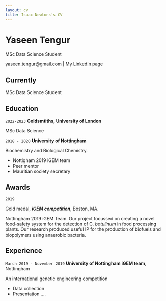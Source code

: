```yaml
---
layout: cv
title: Isaac Newtons's CV
---
```

# Yaseen Tengur

MSc Data Science Student

<div id="webaddress">
<a href="yaseen.tengur@gmail.com">yaseen.tengur@gmail.com</a>
| <a href="https://www.linkedin.com/in/yaseen-tengur/">My LinkedIn page</a>
</div>


## Currently

MSc Data Science Student


## Education

`2022-2023`
__Goldsmtiths, University of London__

MSc Data Science 


`2018 - 2020`
__University of Nottingham__

Biochemistry and Biological Chemistry.

  * Nottigham 2019 iGEM team
  * Peer mentor
  * Mauritian society secretary

## Awards

`2019`

Gold medal, __*iGEM competition*__, Boston, MA.

Nottingham 2019 iGEM Team. Our project focussed on creating a novel food-safety system for the detection of C. *botulinum* in food processing plants.
Our research produced useful IP for the production of biofuels and biopolymers using anaerobic bacteria.


## Experience

`March 2019 - November 2019`
__University of Nottingham iGEM team__, Nottingham

An international genetic engineering competition
  * Data collection
  * Presentation ....



<!-- ### Footer

Last updated: Aptil 2022 -->


